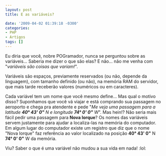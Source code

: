 ```yaml
---
layout: post
title: E as variáveis?

date: '2009-04-02 01:39:18 -0300'
categories:
- PHP
- Artigos
tags: []
---
```

<p>Eu diria que você, nobre POGramador, nunca se perguntou sobre as variáveis... Saberia me dizer o que são elas? E não... não me venha com "<em>variáveis são coisas que variam!</em>".</p>
<p>Variáveis são espaços, previamente reservados (ou não, depende da linguagem), com tamanho definido (ou não), na memória RAM do servidor, que mais tarde receberão valores (numéricos ou em caracteres).</p>
<p>Cada variável tem um nome que você mesmo define... Mas qual o motivo disso? Suponhamos que você vá viajar e está comprando sua passagem no aeroporto e chega pra atendente e pede "<em>Me veja uma passagem para a latitude <strong>40° 43' 0"</strong> N e longitude <strong>74° 0' 0"</strong> W</em>". Mas hein!? Não seria mais fácil pedir uma passagem para <strong>Nova Iorque</strong>? Os nomes das variáveis servem justamente para ajudar a localiza-las na memória do computador. Em algum lugar do computador existe um registro que diz que o nome "Nova Iorque" faz referência ao valor localizado na posição <strong>40° 43' 0"</strong> N <strong>74° 0' 0"</strong> W da memória.</p>
<p>Viu? Saber o que é uma variável não mudou a sua vida em nada!  :lol:</p>
